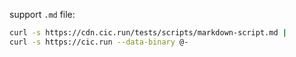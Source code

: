 support `.md` file:

```sh
curl -s https://cdn.cic.run/tests/scripts/markdown-script.md |
curl -s https://cic.run --data-binary @-
```
